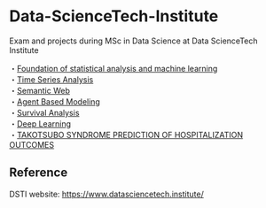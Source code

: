 # Data-ScienceTech-Institute
Exam and projects during MSc in Data Science at Data ScienceTech Institute

・[Foundation of statistical analysis and machine learning](https://github.com/kwdaisuke/Data-ScienceTech-Institute/blob/main/FSML%20Exam.pdf) \
・[Time Series Analysis](Time-Series.pdf) \
・[Semantic Web](SemanticWeb.pdf) \
・[Agent Based Modeling](https://github.com/kwdaisuke/Data-ScienceTech-Institute/blob/main/ABM_Retail_DalsukeKuwabara.pdf) \
・[Survival Analysis](https://github.com/kwdaisuke/Data-ScienceTech-Institute/blob/main/Survival_Analysis-Project-DKuwabara-NBenanteur.pdf) \
・[Deep Learning](https://github.com/kwdaisuke/DeepLearning) \
・[TAKOTSUBO SYNDROME PREDICTION OF HOSPITALIZATION OUTCOMES](https://github.com/kwdaisuke/Takotsubo-Syndrome-Prediction-of-Hospitalization-Outcomes)

## Reference
DSTI website: https://www.datasciencetech.institute/
